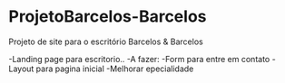 # ProjetoBarcelos-Barcelos
Projeto de site para o escritório Barcelos &amp; Barcelos

-Landing page para escritorio..
-A fazer:
    -Form para entre em contato
    -Layout para pagina inicial
    -Melhorar epecialidade

